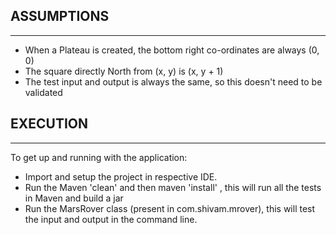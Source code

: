 ASSUMPTIONS
------------
-------------
- When a Plateau is created, the bottom right co-ordinates are always (0, 0)
- The square directly North from (x, y) is (x, y + 1)
- The test input and output is always the same, so this doesn't need to be validated


EXECUTION
-----------
------------

To get up and running with the application:

- Import and setup the project in respective IDE.
- Run the Maven 'clean' and then maven 'install' , this will run all the tests in Maven and build a jar
- Run the MarsRover class (present in com.shivam.mrover), this will test the input and output in the command line.